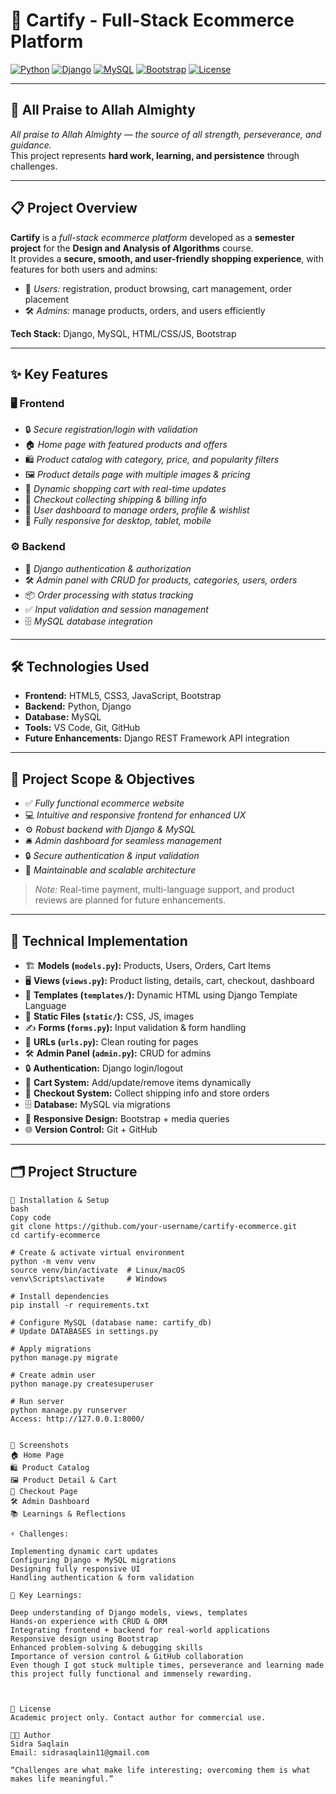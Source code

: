 # 🛒 Cartify - Full-Stack Ecommerce Platform

[![Python](https://img.shields.io/badge/Python-3.11-blue?style=for-the-badge&logo=python)](https://www.python.org/)
[![Django](https://img.shields.io/badge/Django-4.2-green?style=for-the-badge&logo=django)](https://www.djangoproject.com/)
[![MySQL](https://img.shields.io/badge/MySQL-8.0-blue?style=for-the-badge&logo=mysql)](https://www.mysql.com/)
[![Bootstrap](https://img.shields.io/badge/Bootstrap-5.3-purple?style=for-the-badge&logo=bootstrap)](https://getbootstrap.com/)
[![License](https://img.shields.io/badge/License-Academic-lightgrey)](LICENSE)

---

## 🌟 All Praise to Allah Almighty
*All praise to Allah Almighty — the source of all strength, perseverance, and guidance.*  
This project represents **hard work, learning, and persistence** through challenges.

---

## 📋 Project Overview

**Cartify** is a *full-stack ecommerce platform* developed as a **semester project** for the **Design and Analysis of Algorithms** course.  
It provides a **secure, smooth, and user-friendly shopping experience**, with features for both users and admins:  

- 👤 *Users:* registration, product browsing, cart management, order placement  
- 🛠️ *Admins:* manage products, orders, and users efficiently  

**Tech Stack:** Django, MySQL, HTML/CSS/JS, Bootstrap

---

## ✨ Key Features

### 🖥️ Frontend
- 🔒 *Secure registration/login with validation*  
- 🏠 *Home page with featured products and offers*  
- 🛍️ *Product catalog with category, price, and popularity filters*  
- 🖼️ *Product details page with multiple images & pricing*  
- 🛒 *Dynamic shopping cart with real-time updates*  
- 📝 *Checkout collecting shipping & billing info*  
- 👤 *User dashboard to manage orders, profile & wishlist*  
- 📱 *Fully responsive for desktop, tablet, mobile*

### ⚙️ Backend
- 🔐 *Django authentication & authorization*  
- 🛠️ *Admin panel with CRUD for products, categories, users, orders*  
- 📦 *Order processing with status tracking*  
- ✅ *Input validation and session management*  
- 🗄️ *MySQL database integration*

---

## 🛠️ Technologies Used

- **Frontend:** HTML5, CSS3, JavaScript, Bootstrap  
- **Backend:** Python, Django  
- **Database:** MySQL  
- **Tools:** VS Code, Git, GitHub  
- **Future Enhancements:** Django REST Framework API integration  

---

## 🎯 Project Scope & Objectives

- ✅ *Fully functional ecommerce website*  
- 💻 *Intuitive and responsive frontend for enhanced UX*  
- ⚙️ *Robust backend with Django & MySQL*  
- 🛎️ *Admin dashboard for seamless management*  
- 🔒 *Secure authentication & input validation*  
- 🧱 *Maintainable and scalable architecture*  

> *Note:* Real-time payment, multi-language support, and product reviews are planned for future enhancements.

---

## 🧩 Technical Implementation

- 🏗️ **Models (`models.py`):** Products, Users, Orders, Cart Items  
- 🖥️ **Views (`views.py`):** Product listing, details, cart, checkout, dashboard  
- 📄 **Templates (`templates/`):** Dynamic HTML using Django Template Language  
- 🎨 **Static Files (`static/`):** CSS, JS, images  
- ✍️ **Forms (`forms.py`):** Input validation & form handling  
- 🔗 **URLs (`urls.py`):** Clean routing for pages  
- 🛠️ **Admin Panel (`admin.py`):** CRUD for admins  
- 🔒 **Authentication:** Django login/logout  
- 🛒 **Cart System:** Add/update/remove items dynamically  
- 📝 **Checkout System:** Collect shipping info and store orders  
- 🗄️ **Database:** MySQL via migrations  
- 📱 **Responsive Design:** Bootstrap + media queries  
- 🌐 **Version Control:** Git + GitHub

---

## 🗂️ Project Structure

```text
🚀 Installation & Setup
bash
Copy code
git clone https://github.com/your-username/cartify-ecommerce.git
cd cartify-ecommerce

# Create & activate virtual environment
python -m venv venv
source venv/bin/activate  # Linux/macOS
venv\Scripts\activate     # Windows

# Install dependencies
pip install -r requirements.txt

# Configure MySQL (database name: cartify_db)
# Update DATABASES in settings.py

# Apply migrations
python manage.py migrate

# Create admin user
python manage.py createsuperuser

# Run server
python manage.py runserver
Access: http://127.0.0.1:8000/


📸 Screenshots
🏠 Home Page
🛍️ Product Catalog
🖼️ Product Detail & Cart
📝 Checkout Page
🛠️ Admin Dashboard
📚 Learnings & Reflections

⚡ Challenges:

Implementing dynamic cart updates
Configuring Django + MySQL migrations
Designing fully responsive UI
Handling authentication & form validation

🌱 Key Learnings:

Deep understanding of Django models, views, templates
Hands-on experience with CRUD & ORM
Integrating frontend + backend for real-world applications
Responsive design using Bootstrap
Enhanced problem-solving & debugging skills
Importance of version control & GitHub collaboration
Even though I got stuck multiple times, perseverance and learning made this project fully functional and immensely rewarding.



📄 License
Academic project only. Contact author for commercial use.

👩‍💻 Author
Sidra Saqlain
Email: sidrasaqlain11@gmail.com

“Challenges are what make life interesting; overcoming them is what makes life meaningful.”
